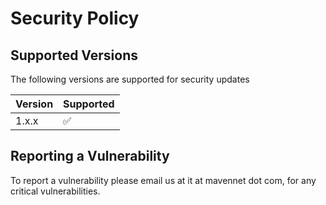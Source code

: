 # Security Policy

## Supported Versions

The following versions are supported for security updates

| Version | Supported          |
| ------- | ------------------ |
| 1.x.x   | :white_check_mark: |

## Reporting a Vulnerability

To report a vulnerability please email us at it at mavennet dot com, for any critical vulnerabilities.
